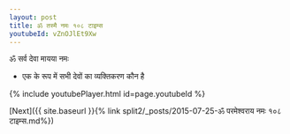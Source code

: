 ```yaml
---
layout: post
title: ॐ तस्मै नमः १०८ टाइम्स
youtubeId: vZnOJlEt9Xw
---
```

 
 
 ॐ सर्व देवा मायया नमः  
 
 -  एक के रूप में सभी देवों का व्यक्तिकरण कौन है 
 
  
 
  
 
 
 
 
 
 


{% include youtubePlayer.html id=page.youtubeId %}
 
[Next]({{ site.baseurl }}{% link  split2/_posts/2015-07-25-ॐ परमेश्वराय नमः १०८ टाइम्स.md%})
 
